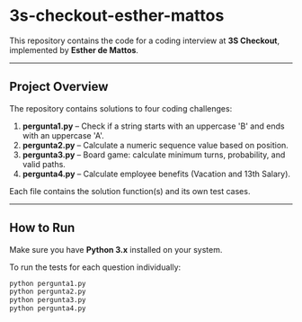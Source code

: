 # 3s-checkout-esther-mattos

This repository contains the code for a coding interview at **3S Checkout**, implemented by **Esther de Mattos**.

---

## Project Overview

The repository contains solutions to four coding challenges:

1. **pergunta1.py** – Check if a string starts with an uppercase 'B' and ends with an uppercase 'A'.
2. **pergunta2.py** – Calculate a numeric sequence value based on position.
3. **pergunta3.py** – Board game: calculate minimum turns, probability, and valid paths.
4. **pergunta4.py** – Calculate employee benefits (Vacation and 13th Salary).

Each file contains the solution function(s) and its own test cases.

---

## How to Run

Make sure you have **Python 3.x** installed on your system.

To run the tests for each question individually:

```bash
python pergunta1.py
python pergunta2.py
python pergunta3.py
python pergunta4.py
